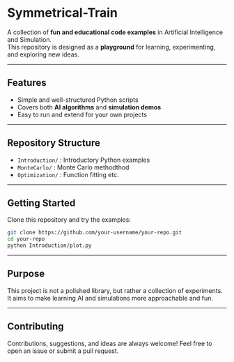 # Symmetrical-Train
A collection of **fun and educational code examples** in Artificial Intelligence and Simulation.  
This repository is designed as a **playground** for learning, experimenting, and exploring new ideas.

---

## Features
- Simple and well-structured Python scripts
- Covers both **AI algorithms** and **simulation demos**
- Easy to run and extend for your own projects

---

## Repository Structure
- `Introduction/` : Introductory Python examples
- `MonteCarlo/` : Monte Carlo methodthod
- `Optimization/` : Function fitting etc.

---

## Getting Started
Clone this repository and try the examples:

```bash
git clone https://github.com/your-username/your-repo.git
cd your-repo
python Introduction/plot.py
```

---

## Purpose

This project is not a polished library, but rather a collection of experiments.
It aims to make learning AI and simulations more approachable and fun.

---

## Contributing

Contributions, suggestions, and ideas are always welcome!
Feel free to open an issue or submit a pull request.

